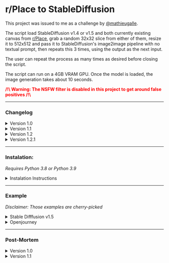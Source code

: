 # r/Place to StableDiffusion

This project was issued to me as a challenge by [@mathieugalle](https://github.com/mathieugalle).

The script load StableDiffusion v1.4 or v1.5 and both currently existing canvas from [r/Place](https://www.reddit.com/r/place/), grab a random 32x32 slice from either of them, resize it to 512x512 and pass it to StableDiffusion's image2image pipeline with no textual prompt, then repeats this 3 times, using the output as the next input.

The user can repeat the process as many times as desired before closing the script.

The script can run on a 4GB VRAM GPU. Once the model is loaded, the image generation takes about 10 seconds.

**<span style='color:red;'>/!\\ Warning: The NSFW filter is disabled in this project to get around false positives /!\\</span>**

---
### Changelog

<details>
<summary>Version 1.0</summary>
- Initial Release<br>
</details>

<details>
<summary>Version 1.1</summary>
- ADD: Option to choose which model to load upon launching the script<br>
- ADD: Support for Stable Diffusion 1.5<br>
- CHANGE: the size of slices taken from r/Place canvas from 64x64 to 32x32<br>
- CHANGE: Inference steps revert back to default<br>
- CHANGE: Resize with Image.Resampling.NEAREST<br>
- FIX: Change strengh from 0.95 to 0.05<br>

</details>
<details>
<summary>Version 1.2</summary>
- ADD: Support for MidJourney-Style Stable Diffusion<br>

</details>
<details>
<summary>Version 1.2.1</summary>
- CHANGE Renamed MidJourney-Style Stable Diffusion to it's new name, Openjourney<br>

</details>

---
### Instalation:

*Requires Python 3.8 or Python 3.9*
<details>
<summary>Instalation Instructions</summary>

Clone the repository on your machine, then run the following command to install all dependencies:
```bash
pip install -r requirements.txt
```
Then login with your huggingface account with the command (required to download the weights):
```bash
huggingface-cli login
```
From that point, you can either run `main.py` and let it download the weights from huggingface automatically. Or if you prefer, you can download them manually with either of the following command:
```bash
# For Stable Diffusion 1.4
git clone https://huggingface.co/CompVis/stable-diffusion-v1-4
# For Stable Diffusion 1.5
git clone https://huggingface.co/runwayml/stable-diffusion-v1-5
# For Openjourney
git clone https://huggingface.co/prompthero/openjourney
```
</details>


---
### Example
*Disclaimer: Those examples are cherry-picked*

<details>
<summary>Stable Difffusion v1.5</summary>
<img src="examples/example_1.png" />
<img src="examples/example_2.png" />
<img src="examples/example_3.png" />
<img src="examples/example_4.png" />
</details>
<details>
<summary>Openjourney</summary>
<img src="examples/mj_example_1.png" />
<img src="examples/mj_example_2.png" />
<img src="examples/mj_example_3.png" />
<img src="examples/mj_example_4.png" />
</details>

---
### Post-Mortem

<details>
<summary>Version 1.0</summary>
This project has been for me the occasion to learn how to download and run a model hosted on Huggingface programtically and some basic image manipulation.

It also required a slight amount of optimization by loading the model only once, since this is the most time-consuming task, and then use it as many times as desired.

This is also my first time writing a proper README, and while I can sense there are still improvements to be made, this is a nice practice of communication skills.

I believe there should be as little steps as possible required for a user to run a script, which is why I aimed for only `huggingface-cli login` to be required for setup, and `python main.py` to run it.

In terms of improvement, I could probably wrap the entire thing in a class so that another library could use it programatically without having to load the model if they don't. For instance, if this is used as a command for a discord bot, it is unnecessary to load the model if it turns out no users call the command while the bot is running.<br>
I could perhaps have better results if I tweak the parameters a little more, 10 inference steps seems like a sweet spot, but 15 or 20 might yield better retults, the default however would often try too hard to give realistic results, while less than 10 steps barely change the input image.
</details>

<details>
<summary>Version 1.1</summary>
Well, one day after after pushing this project here. I found out Stable Diffusion 1.5 was now a thing. I'm not sure how much better it is, but I do get better results overall with it.

I also came to the realisation that I was using the Strengh parameter wrong when using the model, since I thought it meant how much I'm trying to preserve the original image, rather than how much noise I add onto it. So changing it from 0.95 to 0.05 drastically reduced the issue of changing the original image too much.

I didn't like that using a local model required editing one line in the code so I added a model selection at the start, leaving the option to use Stable Diffusion 1.4 as well since 1.5 seems to take an insanely longer time to download for the first time due to the large checkpoints file.

I also changed the amount of steps back to default since changing the strench helped avoiding the AI straying too much. And choose to take slices of 32x32 from the r/Place canvas instead of 64x64 since it seems to have less messy results overall.<br>
Following [@mathieugalle](https://github.com/mathieugalle)'s suggestion, I've also added `Image.Resampling.NEAREST` as an argument to Pillow's resize function.

If I'm going to update this further, I'll probably try to look into fine-tuning the model, in which case I'll probably release the fine-tuned model in the repository as well as removing the recursion.
</details>